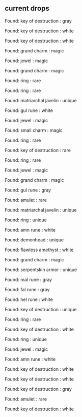 ## current drops

Found: key of destruction : gray
Found: key of destruction : white
Found: key of destruction : white
Found: grand charm : magic
Found: jewel : magic
Found: grand charm : magic
Found: ring : rare
Found: ring : rare
Found: matriarchal javelin : unique
Found: gul rune : white
Found: jewel : magic
Found: small charm : magic
Found: ring : rare
Found: key of destruction : rare
Found: ring : rare
Found: jewel : magic
Found: grand charm : magic
Found: gul rune : gray
Found: amulet : rare
Found: matriarchal javelin : unique
Found: ring : unique
Found: amn rune : white
Found: demonhead : unique
Found: flawless amethyst : white
Found: grand charm : magic
Found: serpentskin armor : unique
Found: mal rune : gray
Found: fal rune : gray
Found: hel rune : white
Found: key of destruction : unique
Found: ring : rare
Found: key of destruction : white
Found: ring : unique
Found: jewel : magic
Found: amn rune : white
Found: key of destruction : white
Found: key of destruction : white
Found: key of destruction : gray
Found: amulet : rare
Found: key of destruction : white
